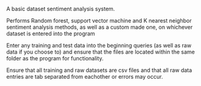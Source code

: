 A basic dataset sentiment analysis system.

Performs Random forest, support vector machine and K nearest neighbor sentiment analysis methods,
as well as a custom made one, on whichever dataset is entered into the program

Enter any training and test data into the beginning queries (as well as raw data if you 
choose to) and ensure that the files are located within the same folder as the program for functionality.

Ensure that all training and raw datasets are csv files and that all raw data entries are tab separated
from eachother or errors may occur.
